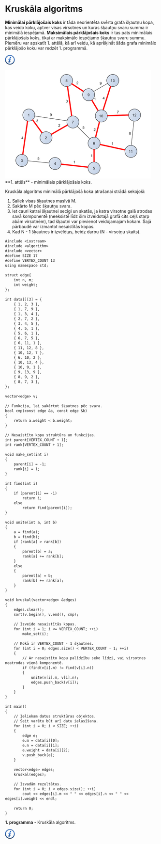 # Kruskāla algoritms

**Minimālai pārklājošais koks** ir tāda neorientēta svērta grafa šķautņu kopa, kas veido koku, aptver visas virsotnes un kuras šķautņu svaru summa ir minimālā iespējamā. **Maksimālais pārklājošais koks** ir tas pats minimālais pārklājošais koks, tikai ar maksimālo iespējamo šķautņu svaru summu. Piemēru var apskatīt 1. attēlā, kā arī veidu, kā aprēķināt šāda grafa minimālo pārklājošo koku var redzēt 1. programmā.

<a href="http://en.wikipedia.org/wiki/Minimum_spanning_tree" target="_blank">![Vairāk informācija](/media/theory/information.png)</a>


<img alt="Minimālais pārklājošais koks" src="/media/theory/mst.png" />
**1. attēls** - minimālais pārklājošais koks.


Kruskāla algoritms minimālā pārklājošā koka atrašanai strādā sekojoši:

1. Saliek visas šķautnes masīvā M.
1. Sakārto M pēc šķautņu svara.
1. Iet cauri katrai šķautnei secīgi un skatās, ja katra virsotne galā atrodas savā komponentē (neeksistē līdz šim izveidotajā grafā cits ceļš starp abām virsotnēm), tad šķautni var pievienot veidojamajam kokam. Šajā pārbaudē var izmantot nesaistītās kopas.
1. Kad N - 1 šķautnes ir izvēlētas, beidz darbu (N - virsotņu skaits).

```
#include <iostream>
#include <algorithm>
#include <vector>
#define SIZE 17
#define VERTEX_COUNT 13
using namespace std;

struct edge{
    int n, m;
    int weight;
};

int data[][3] = {
    { 1, 2, 3 },
    { 1, 7, 9 },
    { 1, 3, 4 },
    { 2, 7, 2 },
    { 3, 4, 5 },
    { 4, 5, 1 },
    { 5, 6, 1 },
    { 6, 7, 5 },
    { 6, 11, 1 },
    { 11, 12, 8 },
    { 10, 12, 7 },
    { 6, 10, 2 },
    { 10, 13, 4 },
    { 10, 9, 1 },
    { 9, 13, 9 },
    { 8, 9, 2 },
    { 8, 7, 3 },
};

vector<edge> v;

// Funkcija, lai sakārtot šķautnes pēc svara.
bool cmp(const edge &a, const edge &b)
{
    return a.weight < b.weight;
}

// Nesaistīto kopu struktūra un funkcijas.
int parent[VERTEX_COUNT + 1];
int rank[VERTEX_COUNT + 1];

void make_set(int i)
{
    parent[i] = -1;
    rank[i] = 1;
}

int find(int i)
{
    if (parent[i] == -1)
        return i;
    else
        return find(parent[i]);
}

void unite(int a, int b)
{
    a = find(a);
    b = find(b);
    if (rank[a] > rank[b])
    {
        parent[b] = a;
        rank[a] += rank[b];
    }
    else
    {
        parent[a] = b;
        rank[b] += rank[a];
    }
}

void kruskal(vector<edge> &edges)
{
    edges.clear();
    sort(v.begin(), v.end(), cmp);

    // Izveido nesaistītās kopas.
    for (int i = 1; i <= VERTEX_COUNT; ++i)
        make_set(i);

    // Kokā ir VERTEX_COUNT - 1 šķautnes.
    for (int i = 0; edges.size() < VERTEX_COUNT - 1; ++i)
    {
        // Ar nesaistīto kopu palīdzību seko līdzi, vai virsotnes neatrodas vienā komponentē.
        if (find(v[i].m) != find(v[i].n))
        {
            unite(v[i].m, v[i].n);
            edges.push_back(v[i]);
        }
    }
}

int main()
{
    // Ieliekam datus struktūras objektos.
    // Šeit varētu būt arī datu ielasīšana.
    for (int i = 0; i < SIZE; ++i)
    {
        edge e;
        e.m = data[i][0];
        e.n = data[i][1];
        e.weight = data[i][2];
        v.push_back(e);
    }

    vector<edge> edges;
    kruskal(edges);

    // Izvadām rezultātus.
    for (int i = 0; i < edges.size(); ++i)
        cout << edges[i].m << " " << edges[i].n << " " << edges[i].weight << endl;

    return 0;
}
```


**1. programma** - Kruskāla algoritms.


<a href="http://en.wikipedia.org/wiki/Kruskal's_algorithm" target="_blank">![Vairāk informācija](/media/theory/information.png)</a>